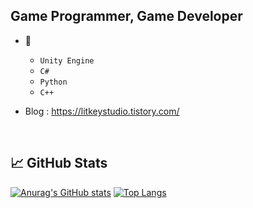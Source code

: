 ## Game Programmer, Game Developer

- 🌱
  - `Unity Engine`
  - `C#`
  - `Python`
  - `C++`

- Blog : <https://litkeystudio.tistory.com/>

<br>

## &#x1f4c8; GitHub Stats

[![Anurag's GitHub stats](https://github-readme-stats.vercel.app/api?username=LittleRookey)](https://github.com/anuraghazra/github-readme-stats)
[![Top Langs](https://github-readme-stats.vercel.app/api/top-langs/?username=LittleRookey)](https://github.com/anuraghazra/github-readme-stats)




<!--
**LittleRookey/LittleRookey** is a ✨ _special_ ✨ repository because its `README.md` (this file) appears on your GitHub profile.

Here are some ideas to get you started:

- 🔭 I’m currently working on a multiplayer Coop Game. 
- 🌱 I’m currently learning ...
- 👯 I’m looking to collaborate on ...
- 🤔 I’m looking for help with ...
- 💬 Ask me about ...
- 📫 How to reach me: ...
- 😄 Pronouns: ...
- ⚡ Fun fact: ...
-->
